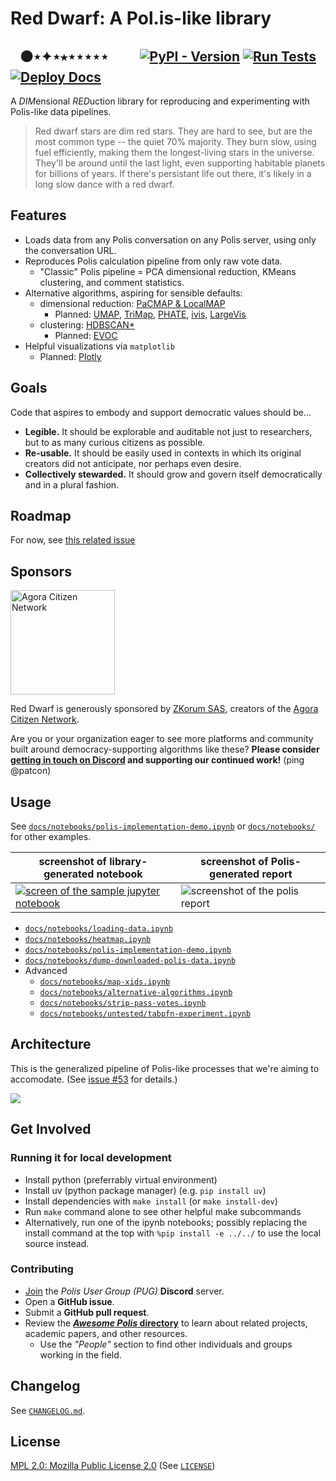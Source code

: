# Red Dwarf: A Pol.is-like library

&nbsp;&nbsp;
⚫⋆✦⋆⭑⋆⋆⋆⋆⋆
&nbsp;&nbsp;&nbsp;&nbsp;&nbsp;&nbsp;&nbsp;&nbsp;
[![PyPI - Version](https://img.shields.io/pypi/v/red-dwarf)][pypi]
[![Run Tests](https://github.com/polis-community/red-dwarf-democracy/actions/workflows/test.yml/badge.svg)](https://github.com/polis-community/red-dwarf-democracy/actions/workflows/test.yml)
[![Deploy Docs](https://github.com/polis-community/red-dwarf/actions/workflows/deploy-docs.yml/badge.svg)](https://github.com/polis-community/red-dwarf/actions/workflows/deploy-docs.yml)
--------

A <em>DIM</em>ensional <em>RED</em>uction library for reproducing and experimenting with Polis-like data pipelines.

> Red dwarf stars are dim red stars. They are hard to see, but are the most common
> type -- the quiet 70% majority. They burn slow, using fuel efficiently,
> making them the longest-living stars in the universe. They'll be around until
> the last light, even supporting habitable planets for billions of years.
> If there's persistant life out there, it's likely in a long slow dance with a red dwarf.

## Features

- Loads data from any Polis conversation on any Polis server, using only the conversation URL.
- Reproduces Polis calculation pipeline from only raw vote data.
  - "Classic" Polis pipeline = PCA dimensional reduction, KMeans clustering, and comment statistics.
- Alternative algorithms, aspiring for sensible defaults:
  - dimensional reduction: [PaCMAP & LocalMAP][pacmap]
    - Planned: [UMAP][umap], [TriMap][trimap], [PHATE][], [ivis][ivis], [LargeVis][largevis]
  - clustering: [HDBSCAN*][hdbscan]
    - Planned: [EVOC][evoc]
- Helpful visualizations via `matplotlib`
  - Planned: [Plotly][plotly]

## Goals

Code that aspires to embody and support democratic values should be...

- **Legible.** It should be explorable and auditable not just to researchers, but to as many curious citizens as possible.
- **Re-usable.** It should be easily used in contexts in which its original creators did not anticipate, nor perhaps even desire.
- **Collectively stewarded.** It should grow and govern itself democratically and in a plural fashion.

## Roadmap

For now, see [this related issue](https://github.com/patcon/red-dwarf/issues/4)

## Sponsors

<p>
  <a href="https://agoracitizen.network" rel="noopener sponsored" target="_blank"><img width="167" src="https://agoracitizen.network/images/big_logo_agora.png" alt="Agora Citizen Network" title="Where citizens converge to exchange and debate ideas" loading="lazy" /></a>
</p>

Red Dwarf is generously sponsored by [ZKorum SAS](https://zkorum.com), creators of the [Agora Citizen Network](https://agoracitizen.network).

Are you or your organization eager to see more platforms and community built around democracy-supporting algorithms like these? **Please consider [getting in touch on Discord](#get-involved) and supporting our continued work!** (ping @patcon)

## Usage

See [`docs/notebooks/polis-implementation-demo.ipynb`][notebook] or [`docs/notebooks/`][notebooks] for other examples.


| screenshot of library-generated notebook | screenshot of Polis-generated report |
|---|---|
| [![screen of the sample jupyter notebook](docs/notebook-screenshot.png)][notebook] | ![screenshot of the polis report](https://imgur.com/blkIEtW.png) |

- [`docs/notebooks/loading-data.ipynb`](https://github.com/polis-community/red-dwarf/blob/main/docs/notebooks/loading-data.ipynb)
- [`docs/notebooks/heatmap.ipynb`](https://github.com/polis-community/red-dwarf/blob/main/docs/notebooks/heatmap.ipynb)
- [`docs/notebooks/polis-implementation-demo.ipynb`](https://github.com/polis-community/red-dwarf/blob/main/docs/notebooks/polis-implementation-demo.ipynb)
- [`docs/notebooks/dump-downloaded-polis-data.ipynb`](https://github.com/polis-community/red-dwarf/blob/main/docs/notebooks/dump-downloaded-polis-data.ipynb)
- Advanced
   - [`docs/notebooks/map-xids.ipynb`](https://github.com/polis-community/red-dwarf/blob/main/docs/notebooks/map-xids.ipynb)
   - [`docs/notebooks/alternative-algorithms.ipynb`](https://github.com/polis-community/red-dwarf/blob/main/docs/notebooks/alternative-algorithms.ipynb)
   - [`docs/notebooks/strip-pass-votes.ipynb`](https://github.com/polis-community/red-dwarf/blob/main/docs/notebooks/strip-pass-votes.ipynb)
   - [`docs/notebooks/untested/tabpfn-experiment.ipynb`](https://github.com/polis-community/red-dwarf/blob/main/docs/notebooks/untested/tabpfn-experiment.ipynb)

## Architecture

This is the generalized pipeline of Polis-like processes that we're aiming to accomodate. (See [issue #53](https://github.com/polis-community/red-dwarf/issues/53#issuecomment-2942923628) for details.)

![](https://github.com/user-attachments/assets/8b7b5bfc-7127-4a27-8316-7528209d7c8e)

## Get Involved

### Running it for local development

- Install python (preferrably virtual environment)
- Install uv (python package manager) (e.g. `pip install uv`)
- Install dependencies with `make install` (or `make install-dev`)
- Run `make` command alone to see other helpful make subcommands
- Alternatively, run one of the ipynb notebooks; possibly replacing the install command at the top with `%pip install -e ../../` to use the local source instead.

### Contributing

- [Join][pug-discord] the _Polis User Group (PUG)_ **Discord** server.
- Open a **GitHub issue**.
- Submit a **GitHub pull request**.
- Review the [**_Awesome Polis_ directory**][awesome-polis] to learn about related projects, academic papers, and other resources.
   - Use the _"People"_ section to find other individuals and groups working in the field.


## Changelog

See [`CHANGELOG.md`][changelog].

## License

[MPL 2.0: Mozilla Public License 2.0][mplv2] (See [`LICENSE`][license])

<!-- Links -->
   [pypi]: https://pypi.org/project/red-dwarf/
   [stellarpunk]: https://www.youtube.com/watch?v=opnkQVZrhAw

   [pacmap]: https://github.com/YingfanWang/PaCMAP
   [umap]: https://github.com/lmcinnes/umap
   [trimap]: https://github.com/eamid/trimap
   [phate]: https://github.com/KrishnaswamyLab/PHATE
   [ivis]: https://github.com/beringresearch/ivis
   [largevis]: https://github.com/lferry007/LargeVis

   [hdbscan]: https://github.com/scikit-learn-contrib/hdbscan
   [evoc]: https://github.com/TutteInstitute/evoc

   [plotly]: https://plotly.com/python/

   [notebook]: https://github.com/polis-community/red-dwarf/blob/main/docs/notebooks/polis-implementation-demo.ipynb
   [notebooks]: https://github.com/polis-community/red-dwarf/tree/main/docs/notebooks/
   [ZKorum]: https://github.com/zkorum
   [agora]: https://agoracitizen.network/
   [ngi-funding]: https://trustchain.ngi.eu/zkorum/
   [MPLv2]: https://choosealicense.com/licenses/mpl-2.0/
   [license]: https://github.com/polis-community/red-dwarf/blob/main/LICENSE
   [pug-discord]: https://discord.com/invite/wFWB8kzQpP
   [awesome-polis]: http://patcon.github.io/awesome-polis/
   [changelog]: CHANGELOG.md
